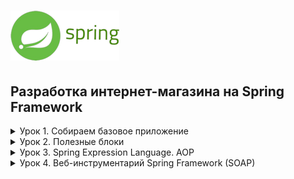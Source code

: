 # ![Spring logo](https://github.com/InsaneDan/InsaneDan/blob/main/spring.png) 
##  Разработка интернет-магазина на Spring Framework
<details>
<summary>Урок 1. Собираем базовое приложение</summary>

  1. При оформлении заказа нужно указать доп информацию: телефон, адрес доставки  
  2. Регистрация пользователей через отправку JSON  
     { "username": "bob", "password": "123", "email": "bob@gmail.com" }
  3. *Исследовательская* Загрузка товаров из файла
</details>
<details>
<summary>Урок 2. Полезные блоки</summary>

1. AOP: С помощью АОП посчитайте по каждому сервису суммарное время, уходящее на выполнение методов этих сервисов. 
   И по endpoint'у /statistic выдайте полученную статиcтику клиенту. Пример:  
        
        ProductService: 1200 ms
        OrderService: 95 ms
        UserService: 2000 ms

2. *Вынести список заказов пользователя на отдельную страницу
</details>

<details>
<summary>Урок 3. Spring Expression Language. AOP</summary>

1. Сделать из корзины сессионный бин
</details>

<details>
<summary>Урок 4. Веб-инструментарий Spring Framework (SOAP)</summary>

1. Добавить к магазину возможность выгрузки всех товаров, и отдельных товаров по id через SOAP сервис
</details>